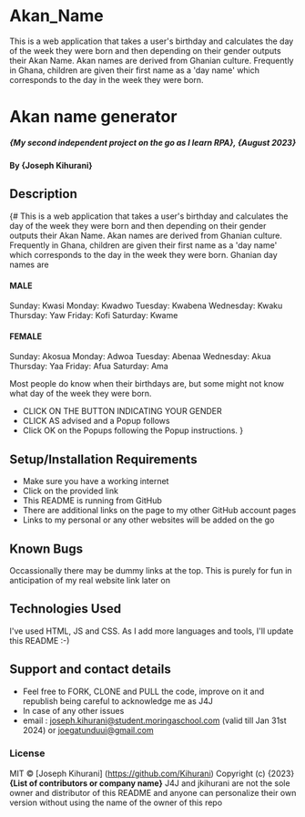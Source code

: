 # Akan_Name
This is a web application that takes a user's birthday and calculates the day of the week they were born and then depending on their gender outputs their Akan Name.   Akan names are derived from Ghanian culture. Frequently in Ghana, children are given their first name as a 'day name' which corresponds to the day in the week they were born.
# Akan name generator
##### {My second independent project on the go as I learn RPA}, {August 2023}
#### By **{Joseph Kihurani}**
## Description
{# This is a web application that takes a user's birthday and calculates the day of the week they were born and then depending on their gender outputs their Akan Name.   Akan names are derived from Ghanian culture. Frequently in Ghana, children are given their first name as a 'day name' which corresponds to the day in the week they were born.
Ghanian day names are 

#### MALE
Sunday: Kwasi
Monday: Kwadwo
Tuesday: Kwabena
Wednesday: Kwaku
Thursday:  Yaw
Friday: Kofi
Saturday: Kwame

#### FEMALE
Sunday: Akosua
Monday: Adwoa
Tuesday: Abenaa
Wednesday: Akua
Thursday:  Yaa
Friday: Afua
Saturday: Ama

Most people do know when their birthdays are, but some might not know what day of the week they were born.

- CLICK ON THE BUTTON INDICATING YOUR GENDER
- CLICK AS advised and a Popup follows
- Click OK on the Popups following the Popup instructions.
}
## Setup/Installation Requirements
* Make sure you have a working internet
* Click on the provided link
* This README is running from GitHub
* There are additional links on the page to my other GitHub account pages 
* Links to my personal or any other websites will be added on the go
## Known Bugs
Occassionally there may be dummy links at the top. This is purely for fun in anticipation of my real website link later on
## Technologies Used
I've used HTML, JS and CSS. As I add more languages and tools, I'll update this README :-)
## Support and contact details
* Feel free to FORK, CLONE and PULL the code, improve on it and republish being careful to acknowledge me as J4J
* In case of any other issues
* email : joseph.kihurani@student.moringaschool.com (valid till Jan 31st 2024) or joegatunduui@gmail.com 
### License
MIT © [Joseph Kihurani] (https://github.com/Kihurani)
Copyright (c) {2023} **{List of contributors or company name}**
J4J and jkihurani are not the sole owner and distributor of this README and anyone can personalize their own version without using the name of the owner of this repo

